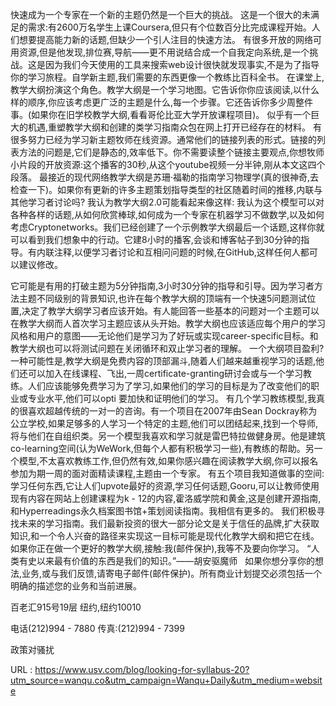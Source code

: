 
 快速成为一个专家在一个新的主题仍然是一个巨大的挑战。 
 这是一个很大的未满足的需求:有2600万名学生上课Coursera,但只有个位数百分比完成课程开始。人们想要提高能力新的话题,但缺少一个引人注目的快速方法。 
 有很多开放的网络可用资源,但是他发现,排位赛,导航——更不用说结合成一个自我定向系统,是一个挑战。这是因为我们今天使用的工具来搜索web设计很快就发现事实,不是为了指导你的学习旅程。自学新主题,我们需要的东西更像一个教练比百科全书。 
 在课堂上,教学大纲扮演这个角色。教学大纲是一个学习地图。它告诉你你应该阅读,以什么样的顺序,你应该考虑更广泛的主题是什么,每一个步骤。它还告诉你多少周整件事。(如果你在旧学校教学大纲,看看哥伦比亚大学开放课程项目)。 
 似乎有一个巨大的机遇,重塑教学大纲和创建的类学习指南众包在网上打开已经存在的材料。 
 有很多努力已经为学习新主题牧师在线资源。通常他们的链接列表的形式。链接的列表方法的问题是,它们是静态的,效率低下。你不需要读整个链接主要观点,你想牧师小片段的开放资源:这个播客的30秒,从这个youtube视频一分半钟,刚从本文这四个段落。 
 最接近的现代网络教学大纲是苏珊·福勒的指南学习物理学(真的很神奇,去检查一下)。如果你有更新的许多主题策划指导类型的社区随着时间的推移,内联与其他学习者讨论吗? 
 我认为教学大纲2.0可能看起来像这样: 
 我认为这个模型可以对各种各样的话题,从如何欣赏棒球,如何成为一个专家在机器学习不做数学,以及如何考虑Cryptonetworks。我们已经创建了一个示例教学大纲最后一个话题,这样你就可以看到我们想象中的行动。它建8小时的播客,会谈和博客帖子到30分钟的指导。有内联注释,以便学习者讨论和互相问问题的时候,在GitHub,这样任何人都可以建议修改。 
  
 它可能是有用的打破主题为5分钟指南,3小时30分钟的指导和引导。因为学习者方法主题不同级别的背景知识,也许在每个教学大纲的顶端有一个快速5问题测试位置,决定了教学大纲学习者应该开始。有人能回答一些基本的问题对一个主题可以在教学大纲而人首次学习主题应该从头开始。教学大纲也应该适应每个用户的学习风格和用户的意图——无论他们是学习为了好玩或实现career-specific目标。和教学大纲也可以将测试问题在关闭循环和双止学习者的理解。 
 一个大纲项目盈利?一种可能性是,教学大纲是免费内容的顶部漏斗,随着人们越来越重视学习的话题,他们还可以加入在线课程、飞出,一周certificate-granting研讨会或与一个学习教练。人们应该能够免费学习为了学习,如果他们的学习的目标是为了改变他们的职业或专业水平,他们可以opti 
 要加快和证明他们的学习。 
 有几个学习教练模型,我真的很喜欢超越传统的一对一的咨询。有一个项目在2007年由Sean Dockray称为公立学校,如果足够多的人学习一个特定的主题,他们可以团结起来,找到一个导师,将与他们在自组织类。另一个模型我喜欢和学习就是雷巴特拉做健身房。他是建筑co-learning空间(认为WeWork,但每个人都有积极学习一些),有教练的帮助。另一个模型,不太喜欢教练工作,但仍然有效,如果你感兴趣在阅读教学大纲,你可以报名参加为期一周的面对面精读课程,主题由一个专家。 
 有五个项目我知道做事的空间:学习任何东西,它让人们upvote最好的资源,学习任何话题,Gooru,可以让教师使用现有内容在网站上创建课程为k - 12的内容,霍洛威学院和黄金,这是创建开源指南,和Hyperreadings永久档案图书馆+策划阅读指南。我相信有更多的。 
 我们积极寻找未来的学习指南。我们最新投资的很大一部分论文是关于信任的品牌,扩大获取知识,和一个令人兴奋的路径来实现这一目标可能是现代化教学大纲和把它在线。如果你正在做一个更好的教学大纲,接触:我(邮件保护),我等不及要向你学习。 
 “人类有史以来最有价值的东西是我们的知识。”——胡安驱魔师 
   
 如果你想分享你的想法,业务,或与我们反馈,请寄电子邮件(邮件保护)。所有商业计划提交必须包括一个明确的描述您的业务和当前进展。 
  
 百老汇915号19层 
 纽约,纽约10010 
  
 电话(212)994 - 7880 
 传真:(212)994 - 7399 
  
 政策对骚扰 
  
   
  URL : https://www.usv.com/blog/looking-for-syllabus-20?utm_source=wanqu.co&utm_campaign=Wanqu+Daily&utm_medium=website